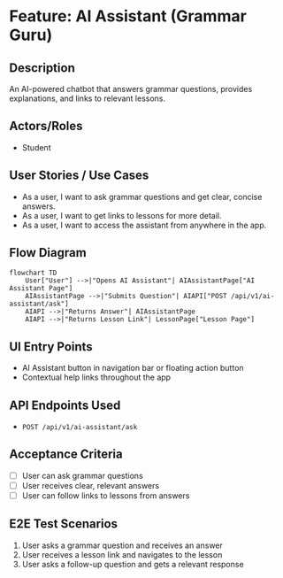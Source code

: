 # Feature: AI Assistant (Grammar Guru)

## Description
An AI-powered chatbot that answers grammar questions, provides explanations, and links to relevant lessons.

## Actors/Roles
- Student

## User Stories / Use Cases
- As a user, I want to ask grammar questions and get clear, concise answers.
- As a user, I want to get links to lessons for more detail.
- As a user, I want to access the assistant from anywhere in the app.

## Flow Diagram
```mermaid
flowchart TD
    User["User"] -->|"Opens AI Assistant"| AIAssistantPage["AI Assistant Page"]
    AIAssistantPage -->|"Submits Question"| AIAPI["POST /api/v1/ai-assistant/ask"]
    AIAPI -->|"Returns Answer"| AIAssistantPage
    AIAPI -->|"Returns Lesson Link"| LessonPage["Lesson Page"]
```

## UI Entry Points
- AI Assistant button in navigation bar or floating action button
- Contextual help links throughout the app

## API Endpoints Used
- `POST /api/v1/ai-assistant/ask`

## Acceptance Criteria
- [ ] User can ask grammar questions
- [ ] User receives clear, relevant answers
- [ ] User can follow links to lessons from answers

## E2E Test Scenarios
1. User asks a grammar question and receives an answer
2. User receives a lesson link and navigates to the lesson
3. User asks a follow-up question and gets a relevant response 